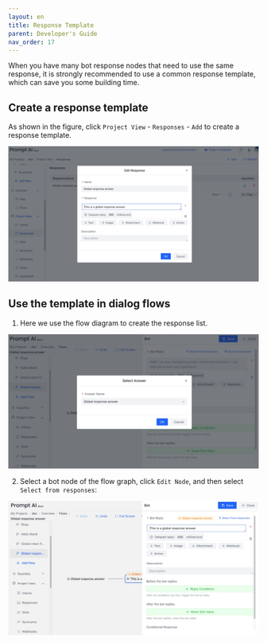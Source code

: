 ```yaml
---
layout: en
title: Response Template
parent: Developer's Guide
nav_order: 17
---
```

When you have many bot response nodes that need to use the same response, it is strongly recommended to use a common response template, which can save you some building time.

## Create a response template
As shown in the figure, click `Project View` - `Responses` - `Add` to create a response template.

![global_response_create.jpg](/assets/images/tutorial/global_response_create.jpg)

## Use the template in dialog flows
1. Here we use the flow diagram to create the response list. 

![global_response_use.jpg](/assets/images/tutorial/global_response_use.jpg)

2. Select a bot node of the flow graph, click `Edit Node`, and then select `Select from responses`:
   
![global_response_use_success.jpg](/assets/images/tutorial/global_response_use_success.jpg)
   

<!---
 4. Training and verification results
   Click `Debug Run - Current Module` in the upper right corner to wait for the training to complete the verification effect
--->
